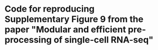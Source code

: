 # Code for reproducing Supplementary Figure 9 from the paper "Modular and efficient pre-processing of single-cell RNA-seq"
